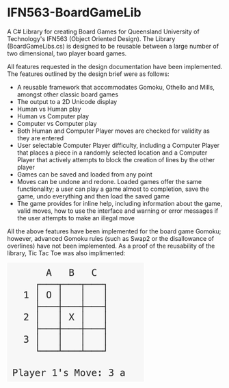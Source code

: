 # IFN563-BoardGameLib
 A C# Library for creating Board Games for Queensland University of Technology's IFN563 (Object Oriented Design). The Library (BoardGameLibs.cs) is designed to be reusable between a large number of two dimensional, two player board games.

All features requested in the design documentation have been implemented. The features outlined by the design brief were as follows:

- A reusable framework that accommodates Gomoku, Othello and Mills, amongst other classic board games
- The output to a 2D Unicode display
- Human vs Human play
- Human vs Computer play
- Computer vs Computer play
- Both Human and Computer Player moves are checked for validity as they are entered
- User selectable Computer Player difficulty, including a Computer Player that places a piece in a randomly selected location and a Computer Player that actively attempts to block the creation of lines by the other player
- Games can be saved and loaded from any point
- Moves can be undone and redone. Loaded games offer the same functionality; a user can play a game almost to completion, save the game, undo everything and then load the saved game
- The game provides for inline help, including information about the game, valid moves, how to use the interface and warning or error messages if the user attempts to make an illegal move

All the above features have been implemented for the board game Gomoku; however, advanced Gomoku rules (such as Swap2 or the disallowance of overlines) have not been implemented. As a proof of the reusability of the library, Tic Tac Toe was also implimented:

![](https://github.com/toru173/IFN563-BoardGameLib/blob/main/Tic%20Tac%20Toe%20Example%20.png)
